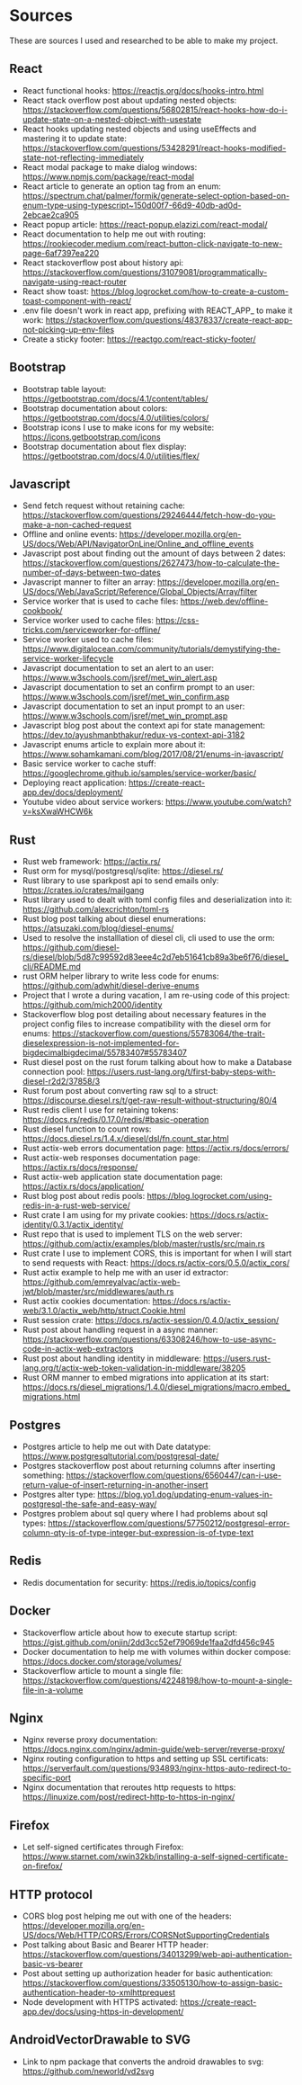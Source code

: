 # Sources

These are sources I used and researched to be able to make my project.

## React

* React functional hooks: https://reactjs.org/docs/hooks-intro.html
* React stack overflow post about updating nested objects: https://stackoverflow.com/questions/56802815/react-hooks-how-do-i-update-state-on-a-nested-object-with-usestate
* React hooks updating nested objects and using useEffects and mastering it to update state: https://stackoverflow.com/questions/53428291/react-hooks-modified-state-not-reflecting-immediately
* React modal package to make dialog windows: https://www.npmjs.com/package/react-modal
* React article to generate an option tag from an enum: https://spectrum.chat/palmer/formik/generate-select-option-based-on-enum-type-using-typescript~150d00f7-66d9-40db-ad0d-2ebcae2ca905
* React popup article: https://react-popup.elazizi.com/react-modal/
* React documentation to help me out with routing: https://rookiecoder.medium.com/react-button-click-navigate-to-new-page-6af7397ea220
* React stackoverflow post about history api: https://stackoverflow.com/questions/31079081/programmatically-navigate-using-react-router
* React show toast: https://blog.logrocket.com/how-to-create-a-custom-toast-component-with-react/
* .env file doesn't work in react app, prefixing with REACT_APP_ to make it work: https://stackoverflow.com/questions/48378337/create-react-app-not-picking-up-env-files
* Create a sticky footer: https://reactgo.com/react-sticky-footer/

## Bootstrap

* Bootstrap table layout: https://getbootstrap.com/docs/4.1/content/tables/
* Bootstrap documentation about colors: https://getbootstrap.com/docs/4.0/utilities/colors/
* Bootstrap icons I use to make icons for my website: https://icons.getbootstrap.com/icons
* Bootstrap documentation about flex display: https://getbootstrap.com/docs/4.0/utilities/flex/

## Javascript

* Send fetch request without retaining cache: https://stackoverflow.com/questions/29246444/fetch-how-do-you-make-a-non-cached-request
* Offline and online events: https://developer.mozilla.org/en-US/docs/Web/API/NavigatorOnLine/Online_and_offline_events
* Javascript post about finding out the amount of days between 2 dates: https://stackoverflow.com/questions/2627473/how-to-calculate-the-number-of-days-between-two-dates
* Javascript manner to filter an array: https://developer.mozilla.org/en-US/docs/Web/JavaScript/Reference/Global_Objects/Array/filter
* Service worker that is used to cache files: https://web.dev/offline-cookbook/
* Service worker used to cache files: https://css-tricks.com/serviceworker-for-offline/
* Service worker used to cache files: https://www.digitalocean.com/community/tutorials/demystifying-the-service-worker-lifecycle
* Javascript documentation to set an alert to an user: https://www.w3schools.com/jsref/met_win_alert.asp
* Javascript documentation to set an confirm prompt to an user: https://www.w3schools.com/jsref/met_win_confirm.asp
* Javascript documentation to set an input prompt to an user: https://www.w3schools.com/jsref/met_win_prompt.asp
* Javascript blog post about the context api for state management: https://dev.to/ayushmanbthakur/redux-vs-context-api-3182
* Javascript enums article to explain more about it: https://www.sohamkamani.com/blog/2017/08/21/enums-in-javascript/
* Basic service worker to cache stuff: https://googlechrome.github.io/samples/service-worker/basic/
* Deploying react application: https://create-react-app.dev/docs/deployment/
* Youtube video about service workers: https://www.youtube.com/watch?v=ksXwaWHCW6k

## Rust

* Rust web framework: https://actix.rs/
* Rust orm for mysql/postgresql/sqlite: https://diesel.rs/
* Rust library to use sparkpost api to send emails only: https://crates.io/crates/mailgang
* Rust library used to dealt with toml config files and deserialization into it: https://github.com/alexcrichton/toml-rs
* Rust blog post talking about diesel enumerations: https://atsuzaki.com/blog/diesel-enums/
* Used to resolve the installlation of diesel cli, cli used to use the orm: https://github.com/diesel-rs/diesel/blob/5d87c99592d83eee4c2d7eb51641cb89a3be6f76/diesel_cli/README.md
* rust ORM helper library to write less code for enums: https://github.com/adwhit/diesel-derive-enums
* Project that I wrote a during vacation, I am re-using code of this project: https://github.com/mich2000/identity
* Stackoverflow blog post detailing about necessary features in the project config files to increase compatibility with the diesel orm for enums: https://stackoverflow.com/questions/55783064/the-trait-dieselexpression-is-not-implemented-for-bigdecimalbigdecimal/55783407#55783407
* Rust diesel post on the rust forum talking about how to make a Database connection pool: https://users.rust-lang.org/t/first-baby-steps-with-diesel-r2d2/37858/3
* Rust forum post about converting raw sql to a struct: https://discourse.diesel.rs/t/get-raw-result-without-structuring/80/4
* Rust redis client I use for retaining tokens: https://docs.rs/redis/0.17.0/redis/#basic-operation
* Rust diesel function to count rows: https://docs.diesel.rs/1.4.x/diesel/dsl/fn.count_star.html
* Rust actix-web errors documentation page: https://actix.rs/docs/errors/
* Rust actix-web responses documentation page: https://actix.rs/docs/response/
* Rust actix-web application state documentation page: https://actix.rs/docs/application/
* Rust blog post about redis pools: https://blog.logrocket.com/using-redis-in-a-rust-web-service/
* Rust crate I am using for my private cookies: https://docs.rs/actix-identity/0.3.1/actix_identity/
* Rust repo that is used to implement TLS on the web server: https://github.com/actix/examples/blob/master/rustls/src/main.rs
* Rust crate I use to implement CORS, this is important for when I will start to send requests with React: https://docs.rs/actix-cors/0.5.0/actix_cors/
* Rust actix example to help me with an user id extractor: https://github.com/emreyalvac/actix-web-jwt/blob/master/src/middlewares/auth.rs
* Rust actix cookies documentation: https://docs.rs/actix-web/3.1.0/actix_web/http/struct.Cookie.html
* Rust session crate: https://docs.rs/actix-session/0.4.0/actix_session/
* Rust post about handling request in a async manner: https://stackoverflow.com/questions/63308246/how-to-use-async-code-in-actix-web-extractors
* Rust post about handling identity in middleware: https://users.rust-lang.org/t/actix-web-token-validation-in-middleware/38205
* Rust ORM manner to embed migrations into application at its start: https://docs.rs/diesel_migrations/1.4.0/diesel_migrations/macro.embed_migrations.html

## Postgres

* Postgres article to help me out with Date datatype: https://www.postgresqltutorial.com/postgresql-date/
* Postgres stackoverflow post about returning columns after inserting something: https://stackoverflow.com/questions/6560447/can-i-use-return-value-of-insert-returning-in-another-insert
* Postgres alter type: https://blog.yo1.dog/updating-enum-values-in-postgresql-the-safe-and-easy-way/
* Postgres problem about sql query where I had problems about sql types: https://stackoverflow.com/questions/57750212/postgresql-error-column-qty-is-of-type-integer-but-expression-is-of-type-text

## Redis

* Redis documentation for security: https://redis.io/topics/config

## Docker

* Stackoverflow article about how to execute startup script: https://gist.github.com/onjin/2dd3cc52ef79069de1faa2dfd456c945
* Docker documentation to help me with volumes within docker compose: https://docs.docker.com/storage/volumes/
* Stackoverflow article to mount a single file: https://stackoverflow.com/questions/42248198/how-to-mount-a-single-file-in-a-volume

## Nginx

* Nginx reverse proxy documentation: https://docs.nginx.com/nginx/admin-guide/web-server/reverse-proxy/
* Nginx routing configuration to https and setting up SSL certificats: https://serverfault.com/questions/934893/nginx-https-auto-redirect-to-specific-port
* Nginx documentation that reroutes http requests to https: https://linuxize.com/post/redirect-http-to-https-in-nginx/

## Firefox

* Let self-signed certificates through Firefox: https://www.starnet.com/xwin32kb/installing-a-self-signed-certificate-on-firefox/

## HTTP protocol

* CORS blog post helping me out with one of the headers: https://developer.mozilla.org/en-US/docs/Web/HTTP/CORS/Errors/CORSNotSupportingCredentials
* Post talking about Basic and Bearer HTTP header: https://stackoverflow.com/questions/34013299/web-api-authentication-basic-vs-bearer
* Post about setting up authorization header for basic authentication: https://stackoverflow.com/questions/33505130/how-to-assign-basic-authentication-header-to-xmlhttprequest
* Node development with HTTPS activated: https://create-react-app.dev/docs/using-https-in-development/

## AndroidVectorDrawable to SVG

* Link to npm package that converts the android drawables to svg: https://github.com/neworld/vd2svg
